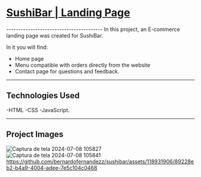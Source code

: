 <h1 color="white"><a href="https://bernardofernandezz.github.io/sushibar/" target="_blank">SushiBar | Landing Page</a></h1>
----------------------------------------
In this project, an E-commerce landing page was created for SushiBar.

In it you will find:
- Home page
- Menu compatible with orders directly from the website
- Contact page for questions and feedback.
-------------------------------------------------- -------------
<h2>Technologies Used</h2>
-HTML
-CSS
-JavaScript.

---------------------------------------------------------------
<h2>Project Images</h2>

![Captura de tela 2024-07-08 105827](https://github.com/bernardofernandezz/sushibar/assets/118931906/ec17c832-a0d0-4a39-8d9f-9adcd78f03db)
![Captura de tela 2024-07-08 105841](https://github.com/bernardofernandezz/sushibar/assets/118931906/45dd8c50-245c-41f8-8706-2adbf4f70177)
https://github.com/bernardofernandezz/sushibar/assets/118931906/89228eb2-b4a9-4004-adee-7e5c104c0468

